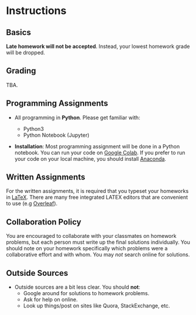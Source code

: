 # Instructions

## Basics

 **Late homework will not be accepted**. Instead, your lowest homework
grade will be dropped.

## Grading

TBA.

## Programming Assignments

- All programming in **Python**. Please get familiar with:
	- Python3
	- Python Notebook (Jupyter)

- **Installation**: Most programming assignment will be done in a
Python notebook.  You can run your code on [Google
Colab](https://colab.research.google.com/).  If you prefer to run your
code on your local machine, you should install
[Anaconda](https://www.anaconda.com/distribution/).


## Written Assignments

For the written assignments, it is required that you typeset your
homeworks in [LaTeX](https://www.latex-tutorial.com/). There are many
free integrated LATEX editors that are convenient to use (e.g
[Overleaf](https://www.overleaf.com)).

## Collaboration Policy

You are encouraged to collaborate with your classmates on homework
problems, but each person must write up the final solutions
individually. You should note on your homework specifically which
problems were a collaborative effort and with whom. You may *not*
search online for solutions.


## Outside Sources
- Outside sources are a bit less clear. You should **not**:
	- Google around for solutions to homework problems.
	- Ask for help on online.
	- Look up things/post on sites like Quora, StackExchange, etc.
